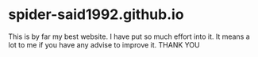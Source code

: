 # spider-said1992.github.io
This is by far my best website. I have put so much effort into it. It means a lot to me if you have any advise to improve it. THANK YOU
